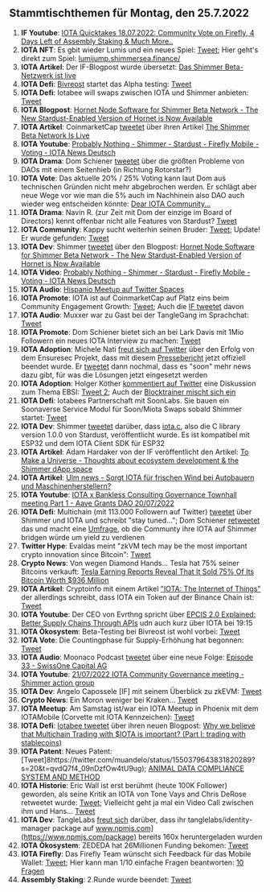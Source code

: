 ## Stammtischthemen für Montag, den 25.7.2022

1. **IF Youtube**: [IOTA Quicktakes 18.07.2022: Community Vote on Firefly, 4 Days Left of Assembly Staking & Much More..](https://www.youtube.com/watch?v=ICd6nE6jK-g)
2. **IOTA NFT**: Es gbit wieder Lumis und ein neues Spiel: [Tweet](https://twitter.com/ShimmerSeaDEX/status/1549274176984432641?s=20&t=zb3NMtOmMGuE_PrQaxIPyw); Hier geht's direkt zum Spiel: [lumijump.shimmersea.finance/](https://lumijump.shimmersea.finance/)
3. **IOTA Artikel**: Der IF-Blogpost wurde übersetzt: [Das Shimmer Beta-Netzwerk ist live](https://iota-kurs.de/das-shimmer-beta-netzwerk-ist-live/)
4. **IOTA Defi**: [Bivreost](https://twitter.com/bivreost) startet das Alpha testing: [Tweet](https://twitter.com/bivreost/status/1549320080013639682?s=20&t=_5BTXFBd4sGijkNCc1dJlA)
5. **IOTA Defi**: Iotabee will swaps zwischen IOTA und Shimmer anbieten: [Tweet](https://twitter.com/iotabee/status/1549325781662400512?s=20&t=2E0pp8NwHf1fXVq0kXMgRA)
6. **IOTA Blogpost**: [Hornet Node Software for Shimmer Beta Network - The New Stardust-Enabled Version of Hornet is Now Available](https://blog.shimmer.network/hornet-for-shimmer-beta-network/)
7. **IOTA Artikel**: CoinmarketCap [tweetet](https://twitter.com/CoinMarketCap/status/1549318130413064194?s=20) über ihren Artikel [The Shimmer Beta Network Is Live](https://coinmarketcap.com/community/articles/31599)
8. **IOTA Youtube**: [Probably Nothing - Shimmer - Stardust - Firefly Mobile - Voting - IOTA News Deutsch](https://www.youtube.com/watch?app=desktop&v=P5mZFsOYf00&feature=youtu.be)
9. **IOTA Drama**: Dom Schiener [tweetet](https://twitter.com/DomSchiener/status/1549394245408137217?s=20&t=eQobstselBC1G-24RYqr-A) über die größten Probleme von DAOs mit einem Seitenhieb (in Richtung Rotorstar?)
10. **IOTA Vote**: Das aktuelle 20% / 25% Voting kann laut Dom aus technischen Gründen nicht mehr abgebrochen werden. Er schlägt aber neue Wege vor wie man die 5% auch im Nachhinein also DAO auch wieder weg entscheiden könnte: [Dear IOTA Community...](https://govern.iota.org/t/decide-if-the-ongoing-shimmer-ecosystem-funding-vote-should-be-stopped-and-changed/1340/21) 
11. **IOTA Drama**: Navin R. (zur Zeit mit Dom der einzige im Board of Directors) kennt offenbar nicht alle Features von Stardust? [Tweet](https://twitter.com/navinram999/status/1549450501980299266?s=20&t=BvIq3IpyrYqokvrNGS9lgA)
12. **IOTA Community**: Kappy sucht weiterhin seinen Bruder: [Tweet](https://twitter.com/Rob_Daykin/status/1549454822344122370?s=20&t=BvIq3IpyrYqokvrNGS9lgA); Update! Er wurde gefunden: [Tweet](https://twitter.com/Rob_Daykin/status/1549573049791438853?s=20&t=BvIq3IpyrYqokvrNGS9lgA)
13. **IOTA Dev**: Shimmer [tweetet](https://twitter.com/shimmernet/status/1549378894347866113?s=20&t=jWKku1OzSWcVV7BXgoCa9g) über den Blogpost: [Hornet Node Software for Shimmer Beta Network - The New Stardust-Enabled Version of Hornet is Now Available](https://blog.shimmer.network/hornet-for-shimmer-beta-network/)
14. **IOTA Video**: [Probably Nothing - Shimmer - Stardust - Firefly Mobile - Voting - IOTA News Deutsch](https://www.youtube.com/watch?v=P5mZFsOYf00)
15. **IOTA Audio**: [Hispanio Meetup auf Twitter Spaces](https://twitter.com/iota/status/1549333232042360833?s=20&t=BvIq3IpyrYqokvrNGS9lgA)
16. **IOTA Promote**: IOTA ist auf CoinmarketCap auf Platz eins beim Community Engagement Growth: [Tweet](https://twitter.com/CoinMarketCap/status/1549386549149970434?s=20&t=jWKku1OzSWcVV7BXgoCa9g); Auch die [IF tweetet](https://twitter.com/iota/status/1549646834615844866?s=20&t=UNdK1oDuPI5ZeD9Qigv8Cg) davon
17. **IOTA Audio**: Muxxer war zu Gast bei der TangleGang im Sprachchat: [Tweet](https://twitter.com/GangTangleTalk/status/1549642280268595200?s=20&t=UNdK1oDuPI5ZeD9Qigv8Cg)
18. **IOTA Promote**: Dom Schiener bietet sich an bei Lark Davis mit 1Mio Followern ein neues IOTA Interview zu machen: [Tweet](https://twitter.com/DomSchiener/status/1549659488805949440?s=20&t=Vi8L5Jgz0nxh02Gzv8xWEA)
19. **IOTA Adoption**: Michele Nati [freut sich auf Twitter](https://twitter.com/michelenati/status/1549680542127476739?s=20&t=yACYpjcFUlvgN10Ih3vrQA) über den Erfolg von dem Ensuresec Projekt, dass mit diesem [Pressebericht](https://zenodo.org/record/6865738) jetzt offiziell beendet wurde. Er [tweetet](https://twitter.com/michelenati/status/1549998791645925377?s=20&t=BeK6dk-nQm_zd1IQ6gchmA) dann nochmal, dass es "soon" mehr news dazu gibt, für was die Lösungen jetzt eingesetzt werden
20. **IOTA Adoption**: Holger Köther [kommentiert auf Twitter](https://twitter.com/HolgerKoether/status/1549725948232220672?s=20&t=V-TQMyad9IwG1SxMm6mVoA) eine Diskussion zum Thema EBSI: [Tweet 2](https://twitter.com/HolgerKoether/status/1549994356198760448?s=20&t=y7272UHhF-7_dHO7WFc5yA); Auch der [Blocktrainer mischt sich ein](https://twitter.com/RomanReher/status/1550015509961252864?s=20&t=YOg_o6ti9pY7dSV7PgtxYw)
21. **IOTA Defi**: Iotabees Partnerschaft mit SoonLabs. Sie bauen ein Soonaverse Service Modul für Soon/Miota Swaps sobald Shimmer startet: [Tweet](https://twitter.com/iotabee/status/1549730651582173184?s=20&t=V-TQMyad9IwG1SxMm6mVoA)
22. **IOTA Dev**: Shimmer [tweetet](https://twitter.com/shimmernet/status/1549746825959157763?s=20&t=NpoqOCNvTR5KI-3qK1iKYg) darüber, dass [iota.c](https://github.com/iotaledger/iota.c/releases/tag/v1.0.0), also die C library version 1.0.0 von Stardust, veröffentlicht wurde. Es ist kompatibel mit ESP32 und dem IOTA Client SDK für ESP32
23. **IOTA Artikel**: Adam Hardaker von der IF veröffentlicht den Artikel: [To Make a Universe - Thoughts about ecosystem development & the Shimmer dApp space](https://medium.com/@Schpoopel/to-make-a-universe-d8e5da3894c4)
24. **IOTA Artikel**: [Ulm news - Sorgt IOTA für frischen Wind bei Autobauern und Maschinenherstellern?](https://www.ulm-news.de/weblog/ulm-news/view/dt/3/article/87248/Sorgt_IOTA_f-uuml-r_frischen_Wind_bei_Autobauern_und_Maschinenherstellern_.html)
25. **IOTA Youtube**: [IOTA x Bankless Consulting Governance Townhall meeting Part 1 - Aave Grants DAO 20/07/2022](https://www.youtube.com/watch?v=D_epzJC0Ap4)
26. **IOTA Defi**: Multichain (mit 113.000 Followern auf Twitter) [tweetet](https://twitter.com/MultichainOrg/status/1549932196537851904?s=20&t=ED1h5sVUmkijRbK15GIv4w) über Shimmer und IOTA und schreibt "stay tuned..."; Dom Schiener [retweetet](https://twitter.com/DomSchiener/status/1550036259732586496?s=20&t=BeK6dk-nQm_zd1IQ6gchmA) das und macht eine [Umfrage](https://twitter.com/DomSchiener/status/1550020079491973120?s=20&t=BeK6dk-nQm_zd1IQ6gchmA), ob die Communty ihre IOTA auf Shimmer bridgen würde um yield zu verdienen
27. **Twitter Hype**: Evaldas meint "zkVM tech may be the most important crypto innovation since Bitcoin": [Tweet](https://twitter.com/lunfardo314/status/1549790675792789505?s=20&t=y7272UHhF-7_dHO7WFc5yA)
28. **Crypto News**: Von wegen Diamond Hands... Tesla hat 75% seiner Bitcoins verkauft: [Tesla Earning Reports Reveal That It Sold 75% Of Its Bitcoin Worth $936 Million](https://watcher.guru/news/tesla-earning-reports-reveal-that-it-sold-75-of-its-bitcoin-worth-936-million)
29. **IOTA Artikel**: Cryptoinfo mit einem Artikel ["IOTA: The Internet of Things"](https://thecryptoinfo.org/iota-the-internet-of-things/) der allerdings schreibt, dass IOTA ein Token auf der Binance Chain ist: [Tweet](https://twitter.com/Vrom14286662/status/1550046447600558080?s=20&t=BeK6dk-nQm_zd1IQ6gchmA)
30. **IOTA Youtube**: Der CEO von Evrthng spricht über [EPCIS 2.0 Explained: Better Supply Chains Through APIs](https://www.youtube.com/watch?v=s9AG__HAsWw) udn auch kurz über IOTA bei 19:15
31. **IOTA Ökosystem**: Beta-Testing bei Bivreost ist wohl vorbei: [Tweet](https://twitter.com/bivreost/status/1550002167616077824?s=20&t=BeK6dk-nQm_zd1IQ6gchmA)
32. **IOTA Vote**: Die Countingphase für Supply-Erhöhung hat begonnen: [Tweet](https://twitter.com/iota/status/1550088217273180162?s=20&t=QX9BlHfBgodKuPy7CgcbNw)
33. **IOTA Audio**: Moonaco Podcast [tweetet](https://twitter.com/MoonacoPodcast/status/1550116746928857088?s=20&t=QX9BlHfBgodKuPy7CgcbNw) über eine neue Folge: [Episode 33 - SwissOne Capital AG](https://open.spotify.com/episode/1gAaCGTNJ7P0k0y70pC6k4?si=87rE5m6NT-qqoWJaquNuyw&nd=1)
34. **IOTA Youtube**: [21/07/2022 IOTA Community Governance meeting - Shimmer action group](https://www.youtube.com/watch?v=NVNL0LwKOuY)
35. **IOTA Dev**: Angelo Capossele [IF] mit seinem Überblick zu zkEVM: [Tweet](https://twitter.com/AngeloCapossele/status/1550087183809146881?s=20&t=_JtbB5whC_eBNKAtwb6jVA)
36. **Crypto News**: Ein Moron weniger bei Kraken... [Tweet](https://twitter.com/Phantom_3D/status/1550199446704619520?s=20&t=_JtbB5whC_eBNKAtwb6jVA)
37. **IOTA Meetup**: Am Samstag ist/war ein IOTA Meetup in Phoenix mit dem IOTAMobile (Corvette mit IOTA Kennzeichen): [Tweet](https://twitter.com/DigidusPrime/status/1550333991277867009?s=20&t=_JtbB5whC_eBNKAtwb6jVA)
38. **IOTA Defi**: [Iotabee tweetet](https://twitter.com/iotabee/status/1550384386020868096?s=20&t=_JtbB5whC_eBNKAtwb6jVA) über ihren neuen Blogpost: [Why we believe that Multichain Trading with $IOTA is important? (Part I: trading with stablecoins)](https://medium.com/@iotabee/why-we-believe-that-multichain-trading-with-iota-is-important-part-i-trading-with-stablecoins-4cfbf9da213b)
39. **IOTA Patent**: Neues Patent: [Tweet]8https://twitter.com/muandelo/status/1550379643831820289?s=20&t=qvdQ7f4_09nDzfOw4tU9ug); [ANIMAL DATA COMPLIANCE SYSTEM AND METHOD](https://worldwide.espacenet.com/patent/search/family/082357430/publication/WO2022150486A1?q=pn%3DWO2022150486A1)
40. **IOTA Historie**: Eric Wall ist erst berühmt (heute 100K Follower) geworden, als seine Kritik an IOTA von Tone Vays and Chris DeRose retweetet wurde: [Tweet](https://twitter.com/ercwl/status/1550251610332450818?s=20&t=DVCg9iQfYLKd0mWYawbAsg); Vielleicht geht ja mal ein Video Call zwischen ihm und Hans... [Tweet](https://twitter.com/Vrom14286662/status/1550416895282761734?s=20&t=uFKj2TJwmCRazk_MsGRKhg)
41. **IOTA Dev**: TangleLabs [freut sich](https://twitter.com/Tangle_Labs/status/1550421422362828800?s=20&t=uFKj2TJwmCRazk_MsGRKhg) darüber, dass ihr tanglelabs/identity-manager package auf www.npmjs.com](https://www.npmjs.com/package) bereits 160x heruntergeladen wurden
42. **IOTA Ökosystem**: ZEDEDA hat 26Millionen Funding bekomen: [Tweet](https://twitter.com/ZededaEdge/status/1550075361035096064?s=20&t=YVc5L1Rj2dH0Ic0H8-Sopw)
43. **IOTA Firefly**: Das Firefly Team wünscht sich Feedback für das Mobile Wallet: [Tweet](https://twitter.com/fireflywallet/status/1550447425290108929?s=20&t=_rpVE5IWALMmqTCHuVitSQ); Hier kann man 1/10 einfache Fragen beantworten: [10 Fragen](https://docs.google.com/forms/d/e/1FAIpQLSdjngCvUQBLJT2WDGnadmiNQclgziDjDS7iR6K6uS7CCQ99pg/viewform?usp=send_form)
44. **Assembly Staking**: 2.Runde wurde beendet: [Tweet](https://twitter.com/assembly_net/status/1550125916554010624?s=20&t=1olmLKW8zQwY3__p4ZsvMQ)











